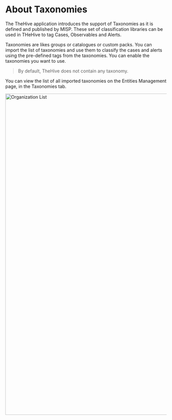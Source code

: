 # About Taxonomies

The TheHive application introduces the support of Taxonomies as it is defined and published by MISP. These set of classification libraries can be used in THeHive to tag Cases, Observables and Alerts.

Taxonomies are likes groups or catalogues or custom packs. You can import the list of taxonomies and use them to classify the cases and alerts using the pre-defined tags from the taxonomies. You can enable the taxonomies you want to use.

> By default, TheHive does not contain any taxonomy.

You can view the list of all imported taxonomies  on the Entities Management page, in the Taxonomies tab.

<img src="../images/view-taxonomies.png" alt="Organization List" width="1000" height="1000"/>